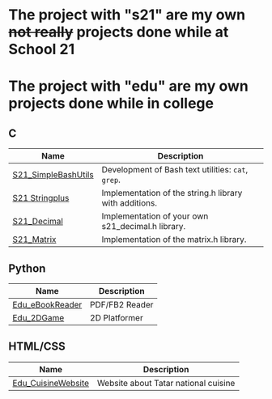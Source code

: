 # The project with **"s21"** are my own ~~not really~~ projects done while at School 21  
# The project with **"edu"** are my own projects done while in college  

## C
| Name | Description |
| ---- | ----------- |
| [S21_SimpleBashUtils](https://github.com/Geger-Metov/S21_SimpleBashUtils) | Development of Bash text utilities: `cat`, `grep`. |
| [S21 Stringplus](https://github.com/Geger-Metov/S21_Stringplus) | Implementation of the string.h library with additions. |
| [S21_Decimal](https://github.com/Geger-Metov/S21_Decimal) | Implementation of your own s21_decimal.h library. |
| [S21_Matrix](https://github.com/Geger-Metov/S21_Matrix) | Implementation of the matrix.h library. |

## Python
| Name | Description |
| ---- | ----------- |
| [Edu_eBookReader](https://github.com/Geger-Metov/edu_EBook_Reader) | PDF/FB2 Reader |
| [Edu_2DGame](https://github.com/Geger-Metov/Edu_2DGame) | 2D Platformer |

## HTML/CSS
| Name | Description |
| ---- | ----------- |
| [Edu_CuisineWebsite](https://github.com/Geger-Metov/Edu_CuisineWebsite) | Website about Tatar national cuisine |
